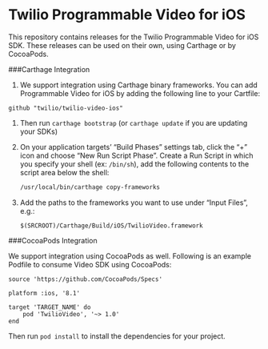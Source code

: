 # Twilio Programmable Video for iOS

This repository contains releases for the Twilio Programmable Video for iOS SDK.  These releases can be used on their own, using Carthage or by CocoaPods.


###Carthage Integration

1. We support integration using Carthage binary frameworks. You can add Programmable Video for iOS by adding the following line to your Cartfile:
```
github "twilio/twilio-video-ios"
```

1. Then run `carthage bootstrap` (or `carthage update` if you are updating your SDKs)

1. On your application targets’ “Build Phases” settings tab, click the “+” icon and choose “New Run Script Phase”. Create a Run Script in which you specify your shell (ex: `/bin/sh`), add the following contents to the script area below the shell:

    ```sh
    /usr/local/bin/carthage copy-frameworks
    ```

1. Add the paths to the frameworks you want to use under “Input Files”, e.g.:

    ```
    $(SRCROOT)/Carthage/Build/iOS/TwilioVideo.framework
    ```
    
###CocoaPods Integration

We support integration using CocoaPods as well. Following is an example Podfile to consume Video SDK using CocoaPods:

```
source 'https://github.com/CocoaPods/Specs'

platform :ios, '8.1'

target 'TARGET_NAME' do
    pod 'TwilioVideo', '~> 1.0'
end
```
	
Then run `pod install` to install the dependencies for your project.